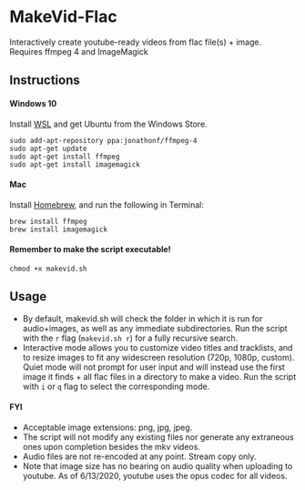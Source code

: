 # MakeVid-Flac
Interactively create youtube-ready videos from flac file(s) + image. Requires ffmpeg 4 and ImageMagick
## Instructions
#### Windows 10
Install [WSL](https://docs.microsoft.com/en-us/windows/wsl/install-win10) and get Ubuntu from the Windows Store.
```
sudo add-apt-repository ppa:jonathonf/ffmpeg-4
sudo apt-get update
sudo apt-get install ffmpeg
sudo apt-get install imagemagick
```
#### Mac
Install [Homebrew](https://brew.sh/), and run the following in Terminal:
```
brew install ffmpeg
brew install imagemagick
```
#### Remember to make the script executable!
```
chmod +x makevid.sh
```
## Usage
- By default, makevid.sh will check the folder in which it is run for audio+images, as well as any immediate subdirectories. Run the script with the `r` flag (`makevid.sh r`) for a fully recursive search.
- Interactive mode allows you to customize video titles and tracklists, and to resize images to fit any widescreen resolution (720p, 1080p, custom). Quiet mode will not prompt for user input and will instead use the first image it finds + all flac files in a directory to make a video. Run the script with `i` or `q` flag to select the corresponding mode.
#### FYI
- Acceptable image extensions: png, jpg, jpeg. 
- The script will not modify any existing files nor generate any extraneous ones upon completion besides the mkv videos. 
- Audio files are not re-encoded at any point. Stream copy only.
- Note that image size has no bearing on audio quality when uploading to youtube. As of 6/13/2020, youtube uses the opus codec for all videos.
